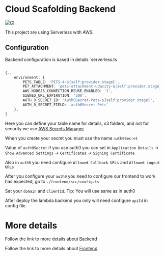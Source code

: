 # Cloud Scafolding Backend

[![CI](https://github.com/novasdream/cloud_scafolding_serveless_aws/actions/workflows/main.yml/badge.svg)](https://github.com/novasdream/cloud_scafolding_serveless_aws/actions/workflows/main.yml)

This project are using Serverless with AWS.

## Configuration

Backend configuration is based in details
`serverless.ts

```typescript

{....
    environment: {
        PETS_TABLE: 'PETS-4-${self:provider.stage}',
        PET_ATTACHMENT: 'pets-attachment-udacity-${self:provider.stage}',
        AWS_NODEJS_CONNECTION_REUSE_ENABLED: '1',
        SIGNED_URL_EXPIRATION: '300',
        AUTH_0_SECRET_ID: 'Auth0Secret-Pets-${self:provider.stage}',
        AUTH_0_SECRET_FIELD: 'auth0Secret-Pets'
    },
}
```

Here you can define your table name for details, s3 folders, and not for security we use [AWS Secrets Manager](https://aws.amazon.com/pt/secrets-manager/)

When you create your secret you must use the name `auth0Secret`

Value of `auth0Secret` if you use auth0 you can set in 
`Application Details` -> `Show Advanced Settings` -> `Certificates` -> `Signing Certificate`

Also in `auth0` you need configure 
`Allowed Callback URLs` and `Allowed Logout URLs`

After you configure your `auth0` you need to configure our frontend to work has expected, go to `./frontend/src/config.ts` 

Set your `domain` and `clientId`. Tip: You will use same as in auth0

After deploy the lambda backend you only will need  configure `apiId` in config file.


# More details 

Follow the link to more details about [Backend] 

Follow the link to more details about [Frontend] 

[Backend]: <https://github.com/novasdream/cloud_scafolding_serveless_aws/tree/master/backend>
[Frontend]: <https://github.com/novasdream/cloud_scafolding_serveless_aws/tree/master/frontend>
